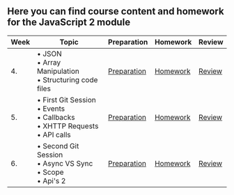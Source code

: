 ## Here you can find course content and homework for the JavaScript 2 module   

| Week | Topic | Preparation | Homework | Review |
| ---- | --------------------------------------------------------------------------------------------------------------------------------------------------------------------------------------------- | -------------------------------------------------------------------------------------------------------------------- | --------------------------------------- | ------------------------------------------------------------------------ |
| 4.   | • JSON <br>• Array Manipulation <br>• Structuring code files | [Preparation](/JavaScript2/Week4/preparation.md)                                                                                  | [Homework](/JavaScript2/Week4/homework.md)                | [Review](/JavaScript2/Week4/review.md)                                               |
| 5.   | • First Git Session<br>• Events<br>• Callbacks <br>• XHTTP Requests <br>• API calls                                                                                                           | [Preparation](/JavaScript2/Week5/preparation.md)                                                                                  | [Homework](/JavaScript2/Week5/homework.md)   | [Review](/JavaScript2/Week5/review.md)                                                                   |
| 6.   | • Second Git Session<br> • Async VS Sync<br>• Scope<br>• Api's 2| [Preparation](/JavaScript2/Week6/reading.md) | [Homework](/JavaScript2/Week6/homework.md) | [Review](/JavaScript2/Week6/review.md)